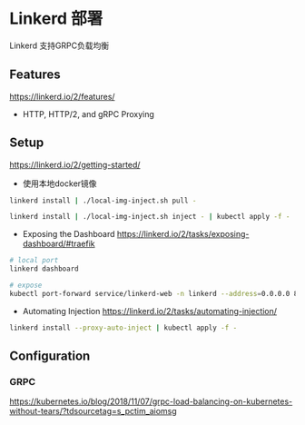 # Linkerd 部署
Linkerd 支持GRPC负载均衡

## Features
https://linkerd.io/2/features/
* HTTP, HTTP/2, and gRPC Proxying
## Setup
https://linkerd.io/2/getting-started/

* 使用本地docker镜像

```bash
linkerd install | ./local-img-inject.sh pull -

linkerd install | ./local-img-inject.sh inject - | kubectl apply -f -

```

* Exposing the Dashboard
https://linkerd.io/2/tasks/exposing-dashboard/#traefik
```bash
# local port
linkerd dashboard

# expose
kubectl port-forward service/linkerd-web -n linkerd --address=0.0.0.0 8084:8084

```

* Automating Injection
https://linkerd.io/2/tasks/automating-injection/

``` bash
linkerd install --proxy-auto-inject | kubectl apply -f -
```
## Configuration

### GRPC

https://kubernetes.io/blog/2018/11/07/grpc-load-balancing-on-kubernetes-without-tears/?tdsourcetag=s_pctim_aiomsg